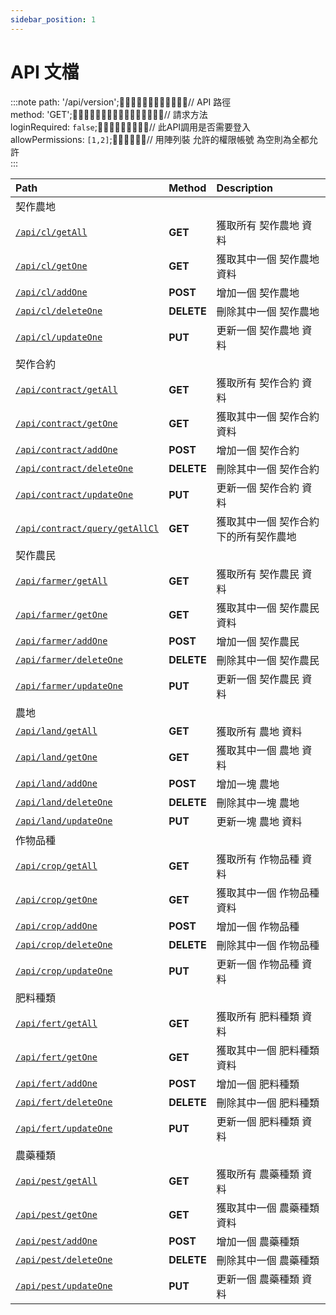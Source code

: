 ```yaml
---
sidebar_position: 1
---
```



# API 文檔

:::note
path: '/api/version';᲼᲼᲼᲼᲼᲼᲼᲼᲼᲼᲼᲼// API 路徑  
method: 'GET';᲼᲼᲼᲼᲼᲼᲼᲼᲼᲼᲼᲼᲼᲼᲼᲼// 請求方法  
loginRequired: `false`;᲼᲼᲼᲼᲼᲼᲼᲼᲼// 此API調用是否需要登入  
allowPermissions: `[1,2]`;᲼᲼᲼᲼᲼᲼// 用陣列裝 允許的權限帳號 為空則為全都允許  
:::


| Path | Method | Description |
| :------ | :------ | :------ |
| 契作農地 |  |  |
| [`/api/cl/getAll`](./契作/cl/getAll.md) | **GET** | 獲取所有 契作農地 資料  
| [`/api/cl/getOne`](./契作/cl/getOne.md) | **GET** | 獲取其中一個 契作農地 資料  
| [`/api/cl/addOne`](./契作/cl/addOne.md) | **POST** | 增加一個 契作農地  
| [`/api/cl/deleteOne`](./契作/cl/deleteOne.md) | **DELETE** | 刪除其中一個 契作農地  
| [`/api/cl/updateOne`](./契作/cl/updateOne.md) | **PUT** | 更新一個 契作農地 資料  
| 契作合約 |  |  |
| [`/api/contract/getAll`](./契作/contract/getAll.md) | **GET** | 獲取所有 契作合約 資料  
| [`/api/contract/getOne`](./契作/contract/getOne.md) | **GET** | 獲取其中一個 契作合約 資料  
| [`/api/contract/addOne`](./契作/contract/addOne.md) | **POST** | 增加一個 契作合約  
| [`/api/contract/deleteOne`](./契作/contract/deleteOne.md) | **DELETE** | 刪除其中一個 契作合約  
| [`/api/contract/updateOne`](./契作/contract/updateOne.md) | **PUT** | 更新一個 契作合約 資料  
| [`/api/contract/query/getAllCl`](./契作/contract/query/getAllCl.md) | **GET** | 獲取其中一個 契作合約 下的所有契作農地  
| 契作農民 |  |  |
| [`/api/farmer/getAll`](./契作/farmer/getAll.md) | **GET** | 獲取所有 契作農民 資料  
| [`/api/farmer/getOne`](./契作/farmer/getOne.md) | **GET** | 獲取其中一個 契作農民 資料  
| [`/api/farmer/addOne`](./契作/farmer/addOne.md) | **POST** | 增加一個 契作農民  
| [`/api/farmer/deleteOne`](./契作/farmer/deleteOne.md) | **DELETE** | 刪除其中一個 契作農民  
| [`/api/farmer/updateOne`](./契作/farmer/updateOne.md) | **PUT** | 更新一個 契作農民 資料  
| 農地 |  |  |
| [`/api/land/getAll`](./契作/land/getAll.md) | **GET** | 獲取所有 農地 資料  
| [`/api/land/getOne`](./契作/land/getOne.md) | **GET** | 獲取其中一個 農地 資料  
| [`/api/land/addOne`](./契作/land/addOne.md) | **POST** | 增加一塊 農地  
| [`/api/land/deleteOne`](./契作/land/deleteOne.md) | **DELETE** | 刪除其中一塊 農地  
| [`/api/land/updateOne`](./契作/land/updateOne.md) | **PUT** | 更新一塊 農地 資料  
| 作物品種 |  |  |
| [`/api/crop/getAll`](./契作/crop/getAll.md) | **GET** | 獲取所有 作物品種 資料  
| [`/api/crop/getOne`](./契作/crop/getOne.md) | **GET** | 獲取其中一個 作物品種 資料  
| [`/api/crop/addOne`](./契作/crop/addOne.md) | **POST** | 增加一個 作物品種  
| [`/api/crop/deleteOne`](./契作/crop/deleteOne.md) | **DELETE** | 刪除其中一個 作物品種  
| [`/api/crop/updateOne`](./契作/crop/updateOne.md) | **PUT** | 更新一個 作物品種 資料  
| 肥料種類 |  |  |
| [`/api/fert/getAll`](./契作/fert/getAll.md) | **GET** | 獲取所有 肥料種類 資料  
| [`/api/fert/getOne`](./契作/fert/getOne.md) | **GET** | 獲取其中一個 肥料種類 資料  
| [`/api/fert/addOne`](./契作/fert/addOne.md) | **POST** | 增加一個 肥料種類  
| [`/api/fert/deleteOne`](./契作/fert/deleteOne.md) | **DELETE** | 刪除其中一個 肥料種類  
| [`/api/fert/updateOne`](./契作/crop/updateOne.md) | **PUT** | 更新一個 肥料種類 資料  
| 農藥種類 |  |  |
| [`/api/pest/getAll`](./契作/pest/getAll.md) | **GET** | 獲取所有 農藥種類 資料  
| [`/api/pest/getOne`](./契作/pest/getOne.md) | **GET** | 獲取其中一個 農藥種類 資料  
| [`/api/pest/addOne`](./契作/pest/addOne.md) | **POST** | 增加一個 農藥種類  
| [`/api/pest/deleteOne`](./契作/pest/deleteOne.md) | **DELETE** | 刪除其中一個 農藥種類  
| [`/api/pest/updateOne`](./契作/crop/updateOne.md) | **PUT** | 更新一個 農藥種類 資料  

